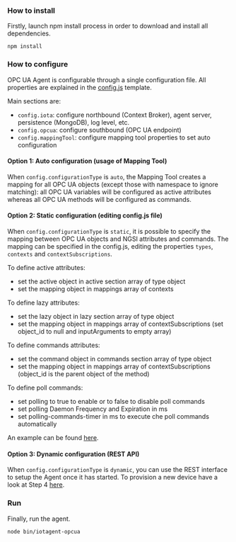 ### How to install

Firstly, launch npm install process in order to download and install all dependencies.

```
npm install
```

### How to configure

OPC UA Agent is configurable through a single configuration file. All properties are explained in the
[config.js](../conf/config.js) template.

Main sections are:

-   `config.iota`: configure northbound (Context Broker), agent server, persistence (MongoDB), log level, etc.
-   `config.opcua`: configure southbound (OPC UA endpoint)
-   `config.mappingTool`: configure mapping tool properties to set auto configuration

#### Option 1: Auto configuration (usage of Mapping Tool)

When `config.configurationType` is `auto`, the Mapping Tool creates a mapping for all OPC UA objects (except those with
namespace to ignore matching): all OPC UA variables will be configured as active attributes whereas all OPC UA methods
will be configured as commands.

#### Option 2: Static configuration (editing config.js file)

When `config.configurationType` is `static`, it is possible to specify the mapping between OPC UA objects and NGSI
attributes and commands. The mapping can be specified in the config.js, editing the properties `types`, `contexts` and
`contextSubscriptions`.

To define active attributes:

-   set the active object in active section array of type object
-   set the mapping object in mappings array of contexts

To define lazy attributes:

-   set the lazy object in lazy section array of type object
-   set the mapping object in mappings array of contextSubscriptions (set object_id to null and inputArguments to empty
    array)

To define commands attributes:

-   set the command object in commands section array of type object
-   set the mapping object in mappings array of contextSubscriptions (object_id is the parent object of the method)

To define poll commands:

-   set polling to true to enable or to false to disable poll commands
-   set polling Daemon Frequency and Expiration in ms
-   set polling-commands-timer in ms to execute che poll commands automatically

An example can be found [here](../conf/config-v2.example.js).

#### Option 3: Dynamic configuration (REST API)

When `config.configurationType` is `dynamic`, you can use the REST interface to setup the Agent once it has started. To
provision a new device have a look at Step 4
[here](https://iotagent-opcua.readthedocs.io/en/latest/opc_ua_agent_tutorial.html#step-by-step-tutorial).

### Run

Finally, run the agent.

```
node bin/iotagent-opcua
```
